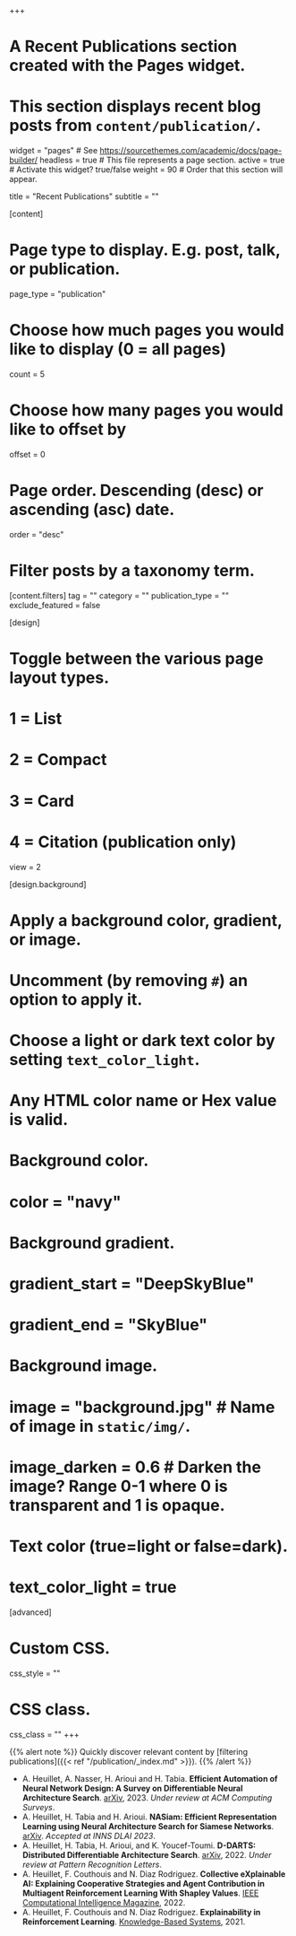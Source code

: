 +++
# A Recent Publications section created with the Pages widget.
# This section displays recent blog posts from `content/publication/`.

widget = "pages"  # See https://sourcethemes.com/academic/docs/page-builder/
headless = true  # This file represents a page section.
active = true  # Activate this widget? true/false
weight = 90  # Order that this section will appear.

title = "Recent Publications"
subtitle = ""

[content]
  # Page type to display. E.g. post, talk, or publication.
  page_type = "publication"
  
  # Choose how much pages you would like to display (0 = all pages)
  count = 5
  
  # Choose how many pages you would like to offset by
  offset = 0

  # Page order. Descending (desc) or ascending (asc) date.
  order = "desc"

  # Filter posts by a taxonomy term.
  [content.filters]
    tag = ""
    category = ""
    publication_type = ""
    exclude_featured = false
  
[design]
  # Toggle between the various page layout types.
  #   1 = List
  #   2 = Compact
  #   3 = Card
  #   4 = Citation (publication only)
  view = 2
  
[design.background]
  # Apply a background color, gradient, or image.
  #   Uncomment (by removing `#`) an option to apply it.
  #   Choose a light or dark text color by setting `text_color_light`.
  #   Any HTML color name or Hex value is valid.
    
  # Background color.
  # color = "navy"
  
  # Background gradient.
  # gradient_start = "DeepSkyBlue"
  # gradient_end = "SkyBlue"
  
  # Background image.
  # image = "background.jpg"  # Name of image in `static/img/`.
  # image_darken = 0.6  # Darken the image? Range 0-1 where 0 is transparent and 1 is opaque.

  # Text color (true=light or false=dark).
  # text_color_light = true  
  
[advanced]
 # Custom CSS. 
 css_style = ""
 
 # CSS class.
 css_class = ""
+++

{{% alert note %}}
Quickly discover relevant content by [filtering publications]({{< ref "/publication/_index.md" >}}).
{{% /alert %}}

- A. Heuillet, A. Nasser, H. Arioui and H. Tabia. **Efficient Automation of Neural Network Design: A Survey on Differentiable Neural Architecture Search**. [arXiv](https://arxiv.org/pdf/2304.05405), 2023. *Under review at ACM Computing Surveys*. 
- A. Heuillet, H. Tabia and H. Arioui. **NASiam: Efficient Representation Learning using Neural Architecture Search for Siamese Networks**. [arXiv](https://arxiv.org/abs/2302.00059). *Accepted at INNS DLAI 2023*.
- A. Heuillet, H. Tabia, H. Arioui, and K. Youcef-Toumi. **D-DARTS: Distributed Differentiable Architecture Search**. [arXiv](https://arxiv.org/abs/2108.09306), 2022. *Under review at Pattern Recognition Letters*.
- A. Heuillet, F. Couthouis and N. Diaz Rodriguez. **Collective eXplainable AI: Explaining Cooperative Strategies and Agent Contribution in Multiagent Reinforcement Learning With Shapley Values**. [IEEE Computational Intelligence Magazine](https://ieeexplore.ieee.org/abstract/document/9679742/), 2022.
- A. Heuillet, F. Couthouis and N. Diaz Rodriguez. **Explainability in Reinforcement Learning**. [Knowledge-Based Systems](https://www.sciencedirect.com/science/article/pii/S0950705120308145), 2021.
